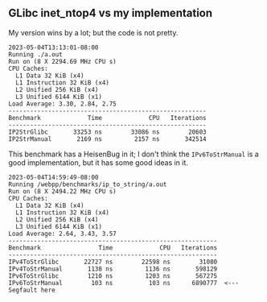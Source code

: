## GLibc inet_ntop4 vs my implementation

My version wins by a lot; but the code is not pretty.

```
2023-05-04T13:13:01-08:00
Running ./a.out
Run on (8 X 2294.69 MHz CPU s)
CPU Caches:
  L1 Data 32 KiB (x4)
  L1 Instruction 32 KiB (x4)
  L2 Unified 256 KiB (x4)
  L3 Unified 6144 KiB (x1)
Load Average: 3.30, 2.84, 2.75
-------------------------------------------------------
Benchmark             Time             CPU   Iterations
-------------------------------------------------------
IP2StrGlibc       33253 ns        33086 ns        20603
IP2StrManual       2169 ns         2157 ns       342514
```


This benchmark has a HeisenBug in it; I don't think the `IPv6ToStrManual` is a good implementation, but it has
some good ideas in it.

```
2023-05-04T14:59:49-08:00
Running /webpp/benchmarks/ip_to_string/a.out
Run on (8 X 2494.22 MHz CPU s)
CPU Caches:
  L1 Data 32 KiB (x4)
  L1 Instruction 32 KiB (x4)
  L2 Unified 256 KiB (x4)
  L3 Unified 6144 KiB (x1)
Load Average: 2.64, 3.43, 3.57
----------------------------------------------------------
Benchmark                Time             CPU   Iterations
----------------------------------------------------------
IPv4ToStrGlibc       22727 ns        22598 ns        31080
IPv4ToStrManual       1138 ns         1136 ns       598129
IPv6ToStrGlibc        1210 ns         1203 ns       567275
IPv6ToStrManual        103 ns          103 ns      6890777  <--- Segfault here
```
